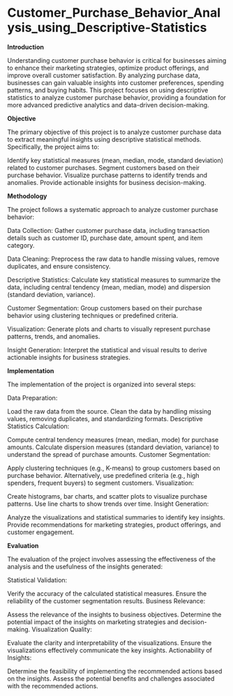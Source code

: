 # Customer_Purchase_Behavior_Analysis_using_Descriptive-Statistics

**Introduction**

Understanding customer purchase behavior is critical for businesses aiming to enhance their marketing strategies, optimize product offerings, and improve overall customer satisfaction. By analyzing purchase data, businesses can gain valuable insights into customer preferences, spending patterns, and buying habits. This project focuses on using descriptive statistics to analyze customer purchase behavior, providing a foundation for more advanced predictive analytics and data-driven decision-making.

**Objective**

The primary objective of this project is to analyze customer purchase data to extract meaningful insights using descriptive statistical methods. Specifically, the project aims to:

Identify key statistical measures (mean, median, mode, standard deviation) related to customer purchases.
Segment customers based on their purchase behavior.
Visualize purchase patterns to identify trends and anomalies.
Provide actionable insights for business decision-making.

**Methodology**

The project follows a systematic approach to analyze customer purchase behavior:

Data Collection: Gather customer purchase data, including transaction details such as customer ID, purchase date, amount spent, and item category.

Data Cleaning: Preprocess the raw data to handle missing values, remove duplicates, and ensure consistency.

Descriptive Statistics: Calculate key statistical measures to summarize the data, including central tendency (mean, median, mode) and dispersion (standard deviation, variance).

Customer Segmentation: Group customers based on their purchase behavior using clustering techniques or predefined criteria.

Visualization: Generate plots and charts to visually represent purchase patterns, trends, and anomalies.

Insight Generation: Interpret the statistical and visual results to derive actionable insights for business strategies.

**Implementation**

The implementation of the project is organized into several steps:

Data Preparation:

Load the raw data from the source.
Clean the data by handling missing values, removing duplicates, and standardizing formats.
Descriptive Statistics Calculation:

Compute central tendency measures (mean, median, mode) for purchase amounts.
Calculate dispersion measures (standard deviation, variance) to understand the spread of purchase amounts.
Customer Segmentation:

Apply clustering techniques (e.g., K-means) to group customers based on purchase behavior.
Alternatively, use predefined criteria (e.g., high spenders, frequent buyers) to segment customers.
Visualization:

Create histograms, bar charts, and scatter plots to visualize purchase patterns.
Use line charts to show trends over time.
Insight Generation:

Analyze the visualizations and statistical summaries to identify key insights.
Provide recommendations for marketing strategies, product offerings, and customer engagement.

**Evaluation**

The evaluation of the project involves assessing the effectiveness of the analysis and the usefulness of the insights generated:

Statistical Validation:

Verify the accuracy of the calculated statistical measures.
Ensure the reliability of the customer segmentation results.
Business Relevance:

Assess the relevance of the insights to business objectives.
Determine the potential impact of the insights on marketing strategies and decision-making.
Visualization Quality:

Evaluate the clarity and interpretability of the visualizations.
Ensure the visualizations effectively communicate the key insights.
Actionability of Insights:

Determine the feasibility of implementing the recommended actions based on the insights.
Assess the potential benefits and challenges associated with the recommended actions.
